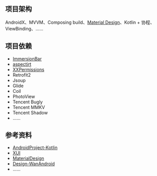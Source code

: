 
## 项目架构

AndroidX、MVVM、Composing build、[Material Design](https://m3.material.io/)、Kotlin + 协程、ViewBinding、......

## 项目依赖

- [ImmersionBar](https://github.com/gyf-dev/ImmersionBar '沉浸式框架')
- [aspectjrt](https://mvnrepository.com/artifact/org.aspectj/aspectjrt 'AOP 插件库')
- [XXPermissions](https://github.com/getActivity/XXPermissions '权限请求框架')
- Retrofit2
- Jsoup
- Glide
- Coil
- PhotoView
- Tencent Bugly
- Tencent MMKV
- Tencent Shadow
- ......

## 参考资料

- [AndroidProject-Kotlin](https://github.com/getActivity/AndroidProject-Kotlin "安卓技术中台")
- [XUI](https://github.com/xuexiangjys/XUI/blob/master/README_ZH.md)
- [MaterialDesign](https://github.com/yechaoa/MaterialDesign)
- [Design-WanAndroid](https://github.com/Lowae/Design-WanAndroid)
- ......
